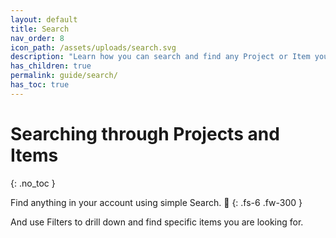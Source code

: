 ```yaml
---
layout: default
title: Search
nav_order: 8
icon_path: /assets/uploads/search.svg
description: "Learn how you can search and find any Project or Item you are working on in Zepel"
has_children: true
permalink: guide/search/
has_toc: true
---
```


# Searching through Projects and Items
{: .no_toc }

Find anything in your account using simple Search. 🔎
{: .fs-6 .fw-300 }

And use Filters to drill down and find specific items you are looking for.